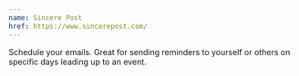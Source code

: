 ```yaml
---
name: Sincere Post
href: https://www.sincerepost.com/
---
```


Schedule your emails. Great for sending reminders to yourself or others on specific days leading up to an event.
